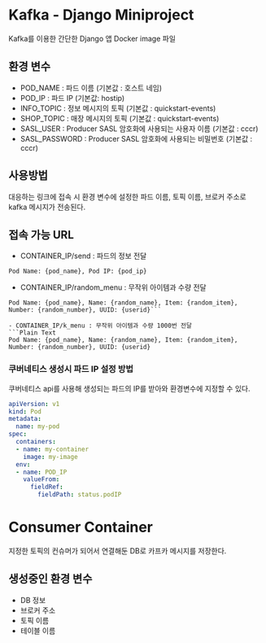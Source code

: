 # Kafka - Django Miniproject
Kafka를 이용한 간단한 Django 앱 Docker image 파일

## 환경 변수
- POD_NAME : 파드 이름 (기본값 : 호스트 네임)
- POD_IP : 파드 IP (기본값: hostip)
- INFO_TOPIC : 정보 메시지의 토픽 (기본값 : quickstart-events)
- SHOP_TOPIC : 매장 메시지의 토픽 (기본값 : quickstart-events)
- SASL_USER : Producer SASL 암호화에 사용되는 사용자 이름 (기본값 : cccr)
- SASL_PASSWORD : Producer SASL 암호화에 사용되는 비밀번호 (기본값 : cccr)

## 사용방법
대응하는 링크에 접속 시 환경 변수에 설정한 파드 이름, 토픽 이름, 브로커 주소로 kafka 메시지가 전송된다.

## 접속 가능 URL
- CONTAINER_IP/send : 파드의 정보 전달
```Plain Text
Pod Name: {pod_name}, Pod IP: {pod_ip}
```

- CONTAINER_IP/random_menu : 무작위 아이템과 수량 전달
```Plain Text
Pod Name: {pod_name}, Name: {random_name}, Item: {random_item}, Number: {random_number}, UUID: {userid}```

- CONTAINER_IP/k_menu : 무작위 아이템과 수량 1000번 전달
```Plain Text
Pod Name: {pod_name}, Name: {random_name}, Item: {random_item}, Number: {random_number}, UUID: {userid}
```

### 쿠버네티스 생성시 파드 IP 설정 방법
쿠버네티스 api를 사용해 생성되는 파드의 IP를 받아와 환경변수에 지정할 수 있다.
```YAML
apiVersion: v1
kind: Pod
metadata:
  name: my-pod
spec:
  containers:
  - name: my-container
    image: my-image
  env:
  - name: POD_IP
    valueFrom:
      fieldRef:
        fieldPath: status.podIP
```

# Consumer Container
지정한 토픽의 컨슈머가 되어서 연결해둔 DB로 카프카 메시지를 저장한다.
## 생성중인 환경 변수
- DB 정보
- 브로커 주소
- 토픽 이름
- 테이블 이름